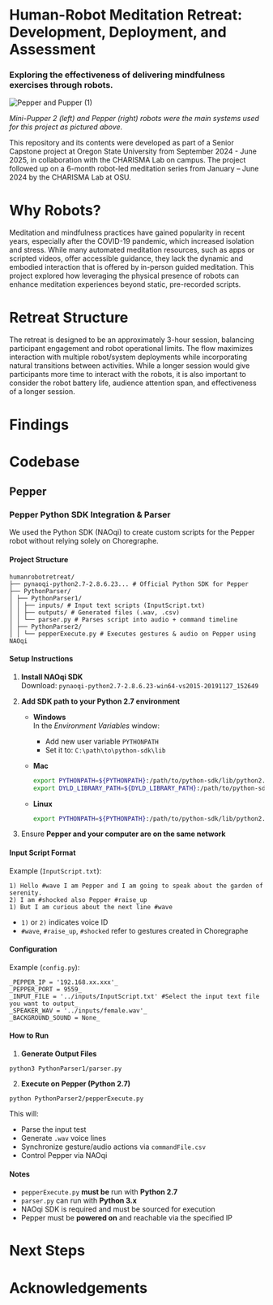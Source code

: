 # Human-Robot Meditation Retreat: Development, Deployment, and Assessment
### Exploring the effectiveness of delivering mindfulness exercises through robots.
![Pepper and Pupper (1)](https://github.com/user-attachments/assets/49448785-82ee-4e6e-9d2b-cd35934d44fe)


_Mini-Pupper 2 (left) and Pepper (right) robots were the main systems used for this project as pictured above._

This repository and its contents were developed as part of a Senior Capstone project at Oregon State University from September 2024 - June 2025, in collaboration with the CHARISMA Lab on campus. The project followed up on a 6-month robot-led meditation series from January – June 2024 by the CHARISMA Lab at OSU.

# Why Robots?

Meditation and mindfulness practices have gained popularity in recent years, especially after the COVID-19 pandemic, which increased isolation and stress. While many automated meditation resources, such as apps or scripted videos, offer accessible guidance, they lack the dynamic and embodied interaction that is offered by in-person guided meditation. This project explored how leveraging the physical presence of robots can enhance meditation experiences beyond static, pre-recorded scripts.

# Retreat Structure

The retreat is designed to be an approximately 3-hour session, balancing participant engagement and robot operational limits. The flow maximizes interaction with multiple robot/system deployments while incorporating natural transitions between activities. While a longer session would give participants more time to interact with the robots, it is also important to consider the robot battery life, audience attention span, and effectiveness of a longer session. 

# Findings



# Codebase

## Pepper

### Pepper Python SDK Integration & Parser

We used the Python SDK (NAOqi) to create custom scripts for the Pepper robot without relying solely on Choregraphe.

#### Project Structure

```
humanrobotretreat/
├── pynaoqi-python2.7-2.8.6.23... # Official Python SDK for Pepper
├── PythonParser/
│ ├── PythonParser1/
│ │ ├── inputs/ # Input text scripts (InputScript.txt)
│ │ ├── outputs/ # Generated files (.wav, .csv)
│ │ └── parser.py # Parses script into audio + command timeline
│ ├── PythonParser2/
│ │ └── pepperExecute.py # Executes gestures & audio on Pepper using NAOqi
```

#### Setup Instructions

1. **Install NAOqi SDK**  
   Download: `pynaoqi-python2.7-2.8.6.23-win64-vs2015-20191127_152649`
2. **Add SDK path to your Python 2.7 environment**

   - **Windows**  
     In the *Environment Variables* window:  
     - Add new user variable `PYTHONPATH`  
     - Set it to: `C:\path\to\python-sdk\lib`

   - **Mac**
     ```bash
     export PYTHONPATH=${PYTHONPATH}:/path/to/python-sdk/lib/python2.7/site-packages
     export DYLD_LIBRARY_PATH=${DYLD_LIBRARY_PATH}:/path/to/python-sdk/lib
     ```

   - **Linux**
     ```bash
     export PYTHONPATH=${PYTHONPATH}:/path/to/python-sdk/lib/python2.7/site-packages
     ```

3. Ensure **Pepper and your computer are on the same network**

#### Input Script Format

Example (`InputScript.txt`):
```
1) Hello #wave I am Pepper and I am going to speak about the garden of serenity.
2) I am #shocked also Pepper #raise_up
1) But I am curious about the next line #wave
```

- `1)` or `2)` indicates voice ID
- `#wave`, `#raise_up`, `#shocked` refer to gestures created in Choregraphe

#### Configuration

Example (`config.py`):
```
_PEPPER_IP = '192.168.xx.xxx'_
_PEPPER_PORT = 9559_
_INPUT_FILE = '../inputs/InputScript.txt' #Select the input text file you want to output_
_SPEAKER_WAV = '../inputs/female.wav'_
_BACKGROUND_SOUND = None_
```

#### How to Run

1. **Generate Output Files**
```
python3 PythonParser1/parser.py
```

2. **Execute on Pepper (Python 2.7)**
```
python PythonParser2/pepperExecute.py
```

This will:
- Parse the input test
- Generate `.wav` voice lines
- Synchronize gesture/audio actions via `commandFile.csv`
- Control Pepper via NAOqi

#### Notes

- `pepperExecute.py` **must be** run with **Python 2.7**
- `parser.py` can run with **Python 3.x**
- NAOqi SDK is required and must be sourced for execution
- Pepper must be **powered on** and reachable via the specified IP

# Next Steps


# Acknowledgements

